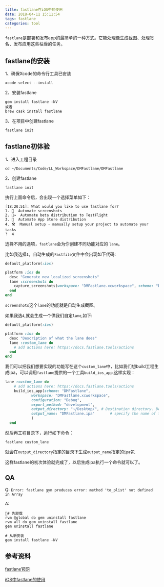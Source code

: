 ```yaml
---
title: fastlane在iOS中的使用
date: 2018-04-11 15:11:54
tags: fastlane
categories: tool
---
```


`fastlane`是部署和发布app的最简单的一种方式。它能处理像生成截图、处理签名、发布应用这些枯燥的任务。

## fastlane的安装

1、确保Xcode的命令行工具已安装

```
xcode-select --install
```

2、安装fastlane

```
gem install fastlane -NV
或者
brew cask install fastlane
```
3、在项目中创建fastlane

```
fastlane init
```
## fastlane初体验

1、进入工程目录

```
cd ~/Documents/Code/LL_Workspace/DMFastlane/DMFastlane
```

2、创建fastlane

```
fastlane init
```
执行上面命令后，会出现一个选择菜单如下：

```
[18:20:51]: What would you like to use fastlane for?
1. 📸  Automate screenshots
2. 👩‍✈️  Automate beta distribution to TestFlight
3. 🚀  Automate App Store distribution
4. 🛠  Manual setup - manually setup your project to automate your tasks
?  4
```
选择不用的选项，`fastlane`会为你创建不同功能对应的 `lane`。

比如我选择`1`，自动生成的`Fastfile`文件中会出现如下代码:

```ruby
default_platform(:ios)

platform :ios do
  desc "Generate new localized screenshots"
  lane :screenshots do
    capture_screenshots(workspace: "DMFastlane.xcworkspace", scheme: "DMFastlane")
  end
end
```
`screenshots`这个`lane`的功能就是自动生成截图。

如果我选`4`,就会生成一个供我们自定`lane`,如下:

```ruby
default_platform(:ios)

platform :ios do
  desc "Description of what the lane does"
  lane :custom_lane do
    # add actions here: https://docs.fastlane.tools/actions
  end
end
```

我们可以把我们想要实现的功能写在这个`custom_lane`中，比如我们想build工程生成ipa，可以调用`fastlane`提供的一个工具`build_ios_app`,这样实现：

```ruby
lane :custom_lane do
    # add actions here: https://docs.fastlane.tools/actions
    build_ios_app(scheme: "DMFastlane",
            workspace: "DMFastlane.xcworkspace",
            configuration: "Debug",
            export_method: "development",
            output_directory: "~/Desktop/", # Destination directory. Defaults to current directory.
            output_name: "DMFastlane.ipa"       # specify the name of the .ipa file to generate (including file extension)
            )
  end
```

然后再工程目录下，运行如下命令：

```
fastlane custom_lane
```

就会在`output_directory`指定的目录下生成`output_name`指定的`ipa`包

这样fastlane的初次体验就完成了，以后生成ipa执行一个命令就可以了。

## QA
Q: `Error: fastlane gym produces error: method 'to_plist' not defined in Array`

A:
```
# 先卸载
rvm @global do gem uninstall fastlane 
rvm all do gem uninstall fastlane
gem uninstall fastlane

# 从新安装
gem install fastlane -NV
```

## 参考资料

[fastlane官网](https://docs.fastlane.tools)

[iOS中fastlane的使用](http://blog.devzeng.com/blog/ios-fastlane-in-action.html)